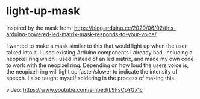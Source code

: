 # light-up-mask

Inspired by the mask from: https://blog.arduino.cc/2020/06/02/this-arduino-powered-led-matrix-mask-responds-to-your-voice/

I wanted to make a mask similar to this that would light up when the user talked into it.
I used existing Arduino components I already had, including a neopixel ring which I used instead of an led matrix, and made my own code to work with the neopixel ring. Depending on how loud the users voice is, the neopixel ring will light up faster/slower to indicate the intensity of speech. I also taught myself soldering in the process of making this.

video: https://www.youtube.com/embed/L9FsCpYGx1c
